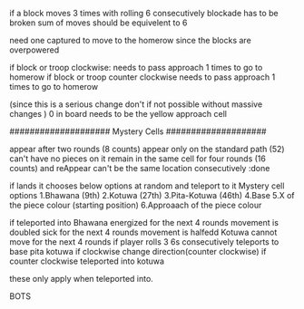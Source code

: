 if a block moves 3 times with rolling 6 consecutively
    blockade has to be broken
        sum of moves should be equivelent to 6


need one captured to move to the homerow
since the blocks are overpowered 

if block or troop clockwise:
    needs to pass approach 1 times to go to homerow
if block or troop counter clockwise
    needs to pass approach 1 times to go to homerow

(since this is a serious change don't if not possible without massive changes )
0 in board needs to be the yellow approach cell

####################
Mystery Cells
####################

appear after two rounds (8 counts)
appear only on the standard path (52)
can't have no pieces on it
remain in the same cell for four rounds (16 counts)
    and reAppear
    can't be the same location consecutively
:done

if lands it chooses below options at random and teleport to it
Mystery cell options
    1.Bhawana (9th)
    2.Kotuwa (27th)
    3.Pita-Kotuwa (46th)
    4.Base 
    5.X of the piece colour (starting position)
    6.Approaach of the piece colour

if teleported into
    Bhawana
        energized
            for the next 4 rounds movement is doubled
        sick
            for the next 4 rounds movement is halfedd
    Kotuwa
        cannot move for the next 4 rounds
        if player rolls 3 6s consecutively 
            teleports to base
    pita kotuwa
        if clockwise
            change direction(counter clockwise)
        if counter clockwise
            teleported into kotuwa

these only apply when teleported into.

BOTS